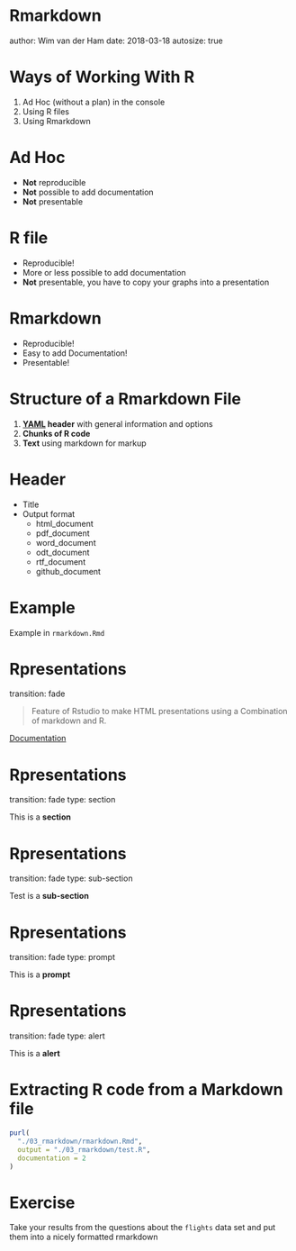 

Rmarkdown
========================================================
author: Wim van der Ham
date: 2018-03-18
autosize: true

Ways of Working With R
========================================================

1. Ad Hoc (without a plan) in the console
1. Using R files
1. Using Rmarkdown

Ad Hoc
========================================================

- **Not** reproducible
- **Not** possible to add documentation
- **Not** presentable

R file
========================================================

- Reproducible!
- More or less possible to add documentation
- **Not** presentable, you have to copy your graphs into a presentation

Rmarkdown
========================================================

- Reproducible!
- Easy to add Documentation!
- Presentable!

Structure of a Rmarkdown File
========================================================

1. **[YAML](http://yaml.org/) header** with general information and options
2. **Chunks of R code**
3. **Text** using markdown for markup

Header
========================================================

- Title
- Output format
  - html_document
  - pdf_document
  - word_document
  - odt_document
  - rtf_document
  - github_document

Example
========================================================

Example in `rmarkdown.Rmd`

Rpresentations
========================================================
transition: fade

> Feature of Rstudio to make HTML presentations using a Combination of markdown and R.

[Documentation](https://support.rstudio.com/hc/en-us/sections/200130218-R-Presentations)

Rpresentations
========================================================
transition: fade
type: section

This is a **section**

Rpresentations
========================================================
transition: fade
type: sub-section

Test is a **sub-section**

Rpresentations
========================================================
transition: fade
type: prompt

This is a **prompt**

Rpresentations
========================================================
transition: fade
type: alert

This is a **alert**

Extracting R code from a Markdown file
========================================================


```r
purl(
  "./03_rmarkdown/rmarkdown.Rmd", 
  output = "./03_rmarkdown/test.R", 
  documentation = 2
)
```

Exercise
========================================================

Take your results from the questions about the `flights` data set and put them into a nicely formatted rmarkdown
